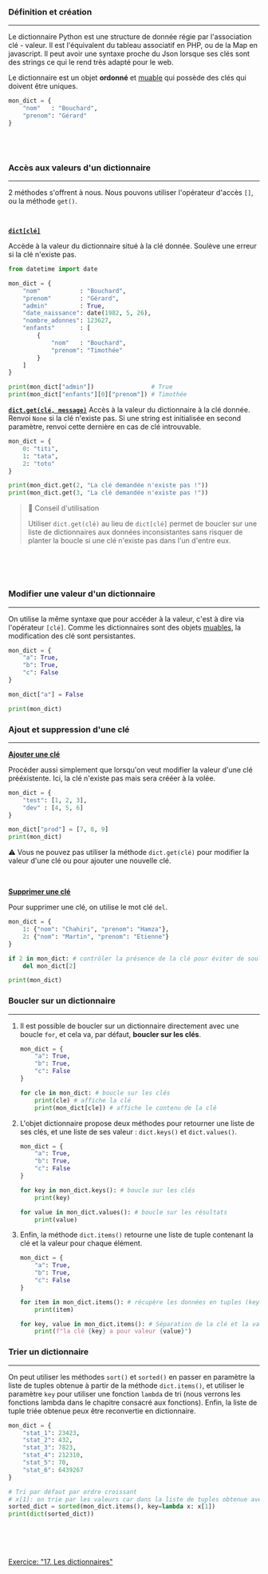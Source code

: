 ### Définition et création

---

Le dictionnaire Python est une structure de donnée régie par l'association clé - valeur. Il est l'équivalent du tableau associatif en PHP, ou de la Map en javascript. Il peut avoir une syntaxe proche du Json lorsque ses clés sont des strings ce qui le rend très adapté pour le web.

Le dictionnaire est un objet **ordonné** et [muable](14.%20Les%20objets%20muables%20et%20immuables.md#Les%20objets%20muables) qui possède des clés qui doivent être uniques.

```python
mon_dict = {
    "nom"   : "Bouchard",
    "prenom": "Gérard"
}
```

<br>
<br>

### Accès aux valeurs d'un dictionnaire

---

2 méthodes s'offrent à nous. Nous pouvons utiliser l'opérateur d'accès `[]`, ou la méthode `get()`.

<br>

**<u>`dict[clé]`</u>**

Accède à la valeur du dictionnaire situé à la clé donnée. Soulève une erreur si la clé n'existe pas.

```python
from datetime import date

mon_dict = {
    "nom"           : "Bouchard",
    "prenom"        : "Gérard",
    "admin"         : True,
    "date_naissance": date(1982, 5, 26),
    "nombre_adonnes": 123627,
    "enfants"       : [
        {
            "nom"   : "Bouchard",
            "prenom": "Timothée"
        }
    ]
}

print(mon_dict["admin"])                # True
print(mon_dict["enfants"][0]["prenom"]) # Timothée
```

<div style="page-break-after: always;"></div>

**<u>`dict.get(clé, message)`</u>** Accès à la valeur du dictionnaire à la clé donnée. Renvoi `None` si la clé n'existe pas. Si une string est initialisée en second paramètre, renvoi cette dernière en cas de clé introuvable.

```python
mon_dict = {
    0: "titi",
    1: "tata",
    2: "toto"
}

print(mon_dict.get(2, "La clé demandée n'existe pas !")) 
print(mon_dict.get(3, "La clé demandée n'existe pas !"))
```

> :notebook: Conseil d'utilisation
>
> Utiliser `dict.get(clé)` au lieu de `dict[clé]` permet de boucler sur une liste de dictionnaires aux données inconsistantes sans risquer de planter la boucle si une clé n'existe pas dans l'un d'entre eux.

<br>
<br>
<br>

### Modifier une valeur d'un dictionnaire

---

On utilise la même syntaxe que pour accéder à la valeur, c'est à dire via l'opérateur `[clé]`. Comme les dictionnaires sont des objets [muables](14.%20Les%20objets%20muables%20et%20immuables.md#Les%20objets%20muables), la modification des clé sont persistantes.

```python
mon_dict = {
    "a": True,
    "b": True,
    "c": False
}

mon_dict["a"] = False

print(mon_dict)
```

<div style="page-break-after: always;"></div>

### Ajout et suppression d'une clé

---

**<u>Ajouter une clé</u>**

Procéder aussi simplement que lorsqu'on veut modifier la valeur d'une clé prééxistente. Ici, la clé n'existe pas mais sera crééer à la volée.

```python
mon_dict = {
    "test": [1, 2, 3],
    "dev" : [4, 5, 6]
}

mon_dict["prod"] = [7, 8, 9]
print(mon_dict)
```

:warning: Vous ne pouvez pas utiliser la méthode `dict.get(clé)` pour modifier la valeur d'une clé ou pour ajouter une nouvelle clé.

<br>

**<u>Supprimer une clé</u>**

Pour supprimer une clé, on utilise le mot clé `del`.

```python
mon_dict = {
    1: {"nom": "Chahiri", "prenom": "Hamza"},
    2: {"nom": "Martin", "prenom": "Etienne"}
}

if 2 in mon_dict: # contrôler la présence de la clé pour éviter de soulever une erreur 
    del mon_dict[2]

print(mon_dict)
```

<div style="page-break-after: always;"></div>

### Boucler sur un dictionnaire

---

1. Il est possible de boucler sur un dictionnaire directement avec une boucle `for`, et cela va, par défaut, **boucler sur les clés**.

    ```python
    mon_dict = {
        "a": True,
        "b": True,
        "c": False
    }

    for cle in mon_dict: # boucle sur les clés
        print(cle) # affiche la clé
        print(mon_dict[cle]) # affiche le contenu de la clé
    ```

2. L'objet dictionnaire propose deux méthodes pour retourner une liste de ses clés, et une liste de ses valeur : `dict.keys()` et `dict.values()`.

    ```python
    mon_dict = {
        "a": True,
        "b": True,
        "c": False
    }

    for key in mon_dict.keys(): # boucle sur les clés
        print(key)

    for value in mon_dict.values(): # boucle sur les résultats
        print(value)
    ```

3. Enfin, la méthode `dict.items()` retourne une liste de tuple contenant la clé et la valeur pour chaque élément.

    ```python
    mon_dict = {
        "a": True,
        "b": True,
        "c": False
    }

    for item in mon_dict.items(): # récupère les données en tuples (key, value)
        print(item)

    for key, value in mon_dict.items(): # Séparation de la clé et la valeur en 2 variables
        print(f"la clé {key} a pour valeur {value}")
    ```

<div style="page-break-after: always;"></div>

### Trier un dictionnaire

---

On peut utiliser les méthodes `sort()` et `sorted()` en passer en paramètre la liste de tuples obtenue  à partir de la méthode `dict.items()`, et utiliser le paramètre `key` pour utiliser une fonction `lambda` de tri (nous verrons les fonctions lambda dans le chapitre consacré aux fonctions). Enfin, la liste de tuple triée obtenue peux être reconvertie en dictionnaire.

```python
mon_dict = {
    "stat_1": 23423,
    "stat_2": 432,
    "stat_3": 7823,
    "stat_4": 212310,
    "stat_5": 70,
    "stat_6": 6439267
}

# Tri par défaut par ordre croissant
# x[1]: on trie par les valeurs car dans la liste de tuples obtenue avec dict.items(), les valeur sont à l'indice 1 de chaque tuple
sorted_dict = sorted(mon_dict.items(), key=lambda x: x[1])
print(dict(sorted_dict))
```

<br>
<br>
<br>

[Exercice: "17. Les dictionnaires"](../Exercices/17.%20Les%20dictionnaires.md)